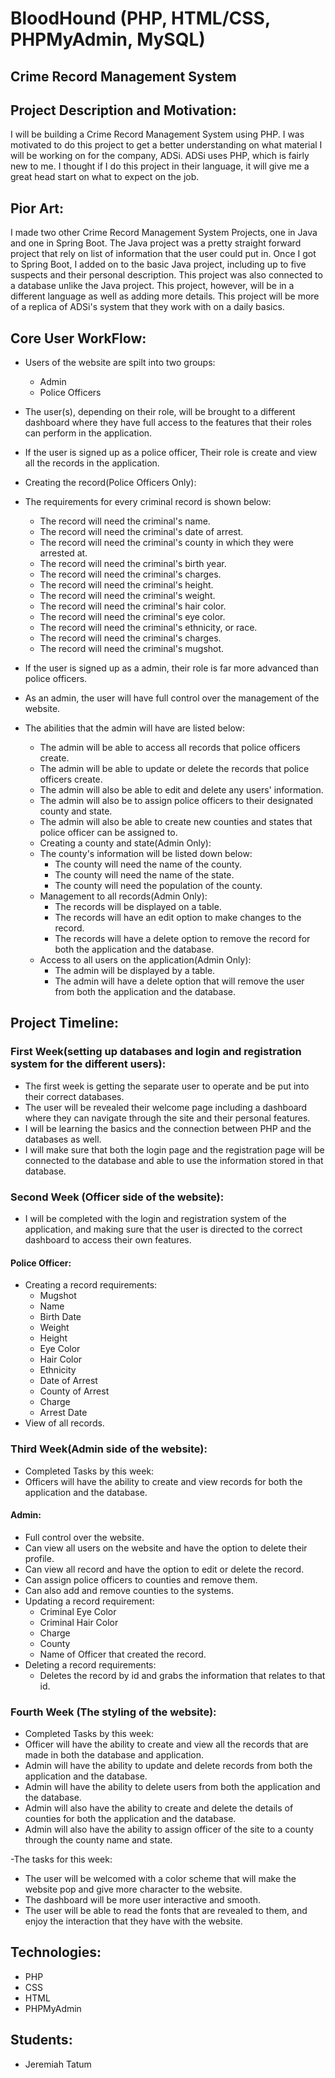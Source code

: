 # BloodHound (PHP, HTML/CSS, PHPMyAdmin, MySQL)

 ## Crime Record Management System

## Project Description and Motivation:
I will be building a Crime Record Management System using PHP. I was motivated to do this project to get a better understanding on what material I will be working on for the company, ADSi. ADSi uses PHP, which is fairly new to me. I thought if I do this project in their language, it will give me a great head start on what to expect on the job.

## Pior Art:
I made two other Crime Record Management System Projects, one in Java and one in Spring Boot. The Java project was a pretty straight forward project that rely on list of information that the user could put in. Once I got to Spring Boot, I added on to the basic Java project, including up to five suspects and their personal description. This project was also connected to a database unlike the Java project. This project, however, will be in a different language as well as adding more details. This project will be more of a replica of ADSi's system that they work with on a daily basics.

## Core User WorkFlow:
- Users of the website are spilt into two groups:
  - Admin
  - Police Officers
- The user(s), depending on their role, will be brought to a different dashboard where they have full access to the features that their roles can perform in the application.
- If the user is signed up as a police officer, Their role is create and view all the records in the application.
- Creating the record(Police Officers Only):
 - The requirements for every criminal record is shown below:
   - The record will need the criminal's name.
   - The record will need the criminal's date of arrest.
   - The record will need the criminal's county in which they were arrested at.
   - The record will need the criminal's birth year.
   - The record will need the criminal's charges.
   - The record will need the criminal's height.
   - The record will need the criminal's weight.
   - The record will need the criminal's hair color.
   - The record will need the criminal's eye color.
   - The record will need the criminal's ethnicity, or race.
   - The record will need the criminal's charges.
   - The record will need the criminal's mugshot. 
 
- If the user is signed up as a admin, their role is far more advanced than police officers. 
- As an admin, the user will have full control over the management of the website. 
- The abilities that the admin will have are listed below:
  - The admin will be able to access all records that police officers create. 
  - The admin will be able to update or delete the records that police officers create.
  - The admin will also be able to edit and delete any users' information.
  - The admin will also be to assign police officers to their designated county and state.
  - The admin will also be able to create new counties and states that police officer can be assigned to.
  - Creating a county and state(Admin Only):
   - The county's information will be listed down below:
     - The county will need the name of the county.
     - The county will need the name of the state. 
     - The county will need the population of the county.
   - Management to all records(Admin Only):
     - The records will be displayed on a table.
     - The records will have an edit option to make changes to the record.
     - The records will have a delete option to remove the record for both the application and the database.
   - Access to all users on the application(Admin Only):
     - The admin will be displayed by a table.
     - The admin will have a delete option that will remove the user from both the application and the database.


## Project Timeline:

### First Week(setting up databases and login and registration system for the different users):
 - The first week is getting the separate user to operate and be put into their correct databases.
 - The user will be revealed their welcome page including a dashboard where they can navigate through the site and their personal features.
 - I will be learning the basics and the connection between PHP and the databases as well. 
 - I will make sure that both the login page and the registration page will be connected to the database and able to use the information stored in that database.

### Second Week (Officer side of the website):

- I will be completed with the login and registration system of the application, and making sure that the user is directed to the correct dashboard to access their own features.

#### Police Officer:
- Creating a record requirements:
  - Mugshot
  - Name
  - Birth Date
  - Weight
  - Height
  - Eye Color
  - Hair Color
  - Ethnicity
  - Date of Arrest
  - County of Arrest
  - Charge
  - Arrest Date 
- View of all records.


### Third Week(Admin side of the website):
- Completed Tasks by this week:
 - Officers will have the ability to create and view records for both the application and the database.

#### Admin:
- Full control over the website.
- Can view all users on the website and have the option to delete their profile.
- Can view all record and have the option to edit or delete the record.
- Can assign police officers to counties and remove them.
- Can also add and remove counties to the systems.
- Updating a record requirement: 
  - Criminal Eye Color
  - Criminal Hair Color
  - Charge
  - County
  - Name of Officer that created the record. 
- Deleting a record requirements:
  - Deletes the record by id and grabs the information that relates to that id. 
### Fourth Week (The styling of the website):
- Completed Tasks by this week:
 - Officer will have the ability to create and view all the records that are made in both the database and application. 
 - Admin will have the ability to update and delete records from both the application and the database.
 - Admin will have the ability to delete users from both the application and the database.
 - Admin will also have the ability to create and delete the details of counties for both the application and the database.
 - Admin will also have the ability to assign officer of the site to a county through the county name and state.

-The tasks for this week:
 - The user will be welcomed with a color scheme that will make the website pop and give more character to the website. 
 - The dashboard will be more user interactive and smooth.
 - The user will be able to read the fonts that are revealed to them, and enjoy the interaction that they have with the website.

## Technologies:
- PHP
- CSS
- HTML
- PHPMyAdmin

## Students:
- Jeremiah Tatum
